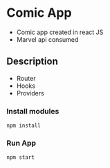 # Comic App

- Comic app created in react JS
- Marvel api consumed

## Description

- Router
- Hooks
- Providers

### Install modules

`npm install`

### Run App

`npm start`
